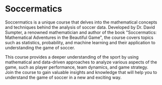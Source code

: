 # Soccermatics

Soccermatics is a unique course that delves into the mathematical concepts and techniques behind the analysis of soccer data. Developed by Dr. David Sumpter, a renowned mathematician and author of the book "Soccermatics: Mathematical Adventures in the Beautiful Game", the course covers topics such as statistics, probability, and machine learning and their application to understanding the game of soccer.

This course provides a deeper understanding of the sport by using mathematical and data-driven approaches to analyze various aspects of the game, such as player performance, team dynamics, and game strategy. Join the course to gain valuable insights and knowledge that will help you to understand the game of soccer in a new and exciting way.
